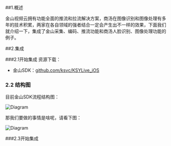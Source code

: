 ##1.概述

金山视频云拥有功能全面的推流和拉流解决方案，商汤在图像识别和图像处理有多年的技术积累，两家在各自领域的强者结合一定会产生出不一样的效果，下面我们就介绍一下，集成了金山采集、编码、推流功能和商汤人脸识别、图像处理功能的例子。

##2.集成

###2.1开始集成
资源下载：

* 金山SDK：[github.com/ksvc/KSYLive_iOS](https://github.com/ksvc/KSYLive_iOS)


### 2.2 结构图
目前金山SDK流程结构图：
    
![Diagram](https://raw.githubusercontent.com/wiki/ksvc/KSYDiversityLive_iOS/images/fu/diagram.png)
  
那我们要做的事情是啥呢，请看下图：
  
![Diagram](https://raw.githubusercontent.com/wiki/ksvc/KSYDiversityLive_iOS/images/fu/SenseME.png)

###2.3开始集成

